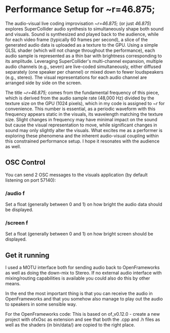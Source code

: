 # Performance Setup for ~r=46.875;

The audio-visual live coding improvisation *~r=46.875;* (or just *46.875*) explores SuperCollider audio synthesis to simultaneously shape both sound and visuals. Sound is synthesized and played back to the audience, while for each video frame (typically 60 frames per second), a slice of the generated audio data is uploaded as a texture to the GPU. Using a simple GLSL shader (which will not change throughout the performance), each audio sample is represented as a thin bar with brightness corresponding to its amplitude. Leveraging SuperCollider's multi-channel expansion, multiple audio channels (e.g., seven) are live-coded simultaneously, either diffused separately (one speaker per channel) or mixed down to fewer loudspeakers (e.g., stereo). The visual representations for each audio channel are arranged side by side on the screen.

The title *~r=46.875;* comes from the fundamental frequency of this piece, which is derived from the audio sample rate (48,000 Hz) divided by the texture size on the GPU (1024 pixels), which in my code is assigned to *~r* for convenience. This number is essential, as a periodic waveform with this frequency appears static in the visuals, its wavelength matching the texture size. Slight changes in frequency may have minimal impact on the sound but cause the visual representation to move, while significant changes in sound may only slightly alter the visuals. What excites me as a performer is exploring these phenomena and the inherent audio-visual coupling within this constrained performance setup. I hope it resonates with the audience as well.

## OSC Control

You can send 2 OSC messages to the visuals application (by default listening on port 57140):

### /audio f

Set a float (generally between 0 and 1) on how bright the audio data should be displayed.

### /screen f

Set a float (generally between 0 and 1) on how bright screen should be displayed.

## Get it running

I used a MOTU interface both for sending audio back to OpenFrameworks as well as doing the down-mix to Stereo. If no external audio interface with mixing/routing capabilities is available you could also do this by other means.

In the end the most important thing is that you can receive the audio in OpenFrameworks and that you somehow also manage to play out the audio to speakers in some sensible way.

For the OpenFrameworks code: This is based on of_v0.12.0 - create a new project with ofxOsc as extension and see that both the .cpp and .h files as well as the shaders (in bin/data/) are copied to the right place.